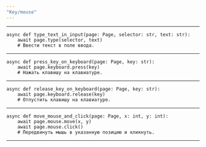 ```yaml
---
"Key/mouse"
---
```


---

    async def type_text_in_input(page: Page, selector: str, text: str):
        await page.type(selector, text)  
        # Ввести текст в поле ввода.

---

    async def press_key_on_keyboard(page: Page, key: str):
        await page.keyboard.press(key)  
        # Нажать клавишу на клавиатуре.

---

    async def release_key_on_keyboard(page: Page, key: str):
        await page.keyboard.release(key)  
        # Отпустить клавишу на клавиатуре.

---

    async def move_mouse_and_click(page: Page, x: int, y: int):
        await page.mouse.move(x, y)
        await page.mouse.click()  
        # Передвинуть мышь в указанную позицию и кликнуть.

---
